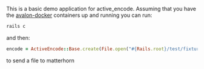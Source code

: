 This is a basic demo application for active_encode. Assuming that
you have the [avalon-docker](https://github.com/avalonmediasystem/avalon-docker) containers up and running you can run:


```bash
rails c
```

and then:

```ruby
encode = ActiveEncode::Base.create(File.open("#{Rails.root}/test/fixtures/sample.mp4"))
```

to send a file to matterhorn 


